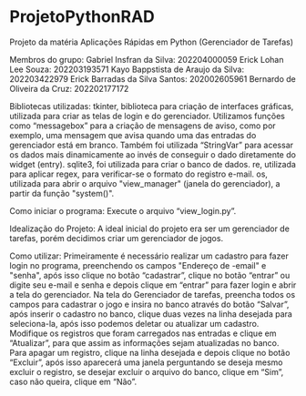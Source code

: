 # ProjetoPythonRAD
Projeto da matéria Aplicações Rápidas em Python (Gerenciador de Tarefas)

Membros do grupo:
Gabriel Insfran da Silva: 202204000059
Erick Lohan Lee Souza: 202203193571
Kayo Bappstista de Araujo da Silva: 202203422979
Erick Barradas da Silva Santos: 202002605961
Bernardo de Oliveira da Cruz: 202202177172

Bibliotecas utilizadas:
tkinter, biblioteca para criação de interfaces gráficas, utilizada para criar as telas de login e do gerenciador. Utilizamos funções como “messagebox” para a criação de mensagens de aviso, como por exemplo, uma mensagem que avisa quando uma das entradas do gerenciador está em branco. Também foi utilizada “StringVar” para acessar os dados mais dinamicamente ao invés de conseguir o dado diretamente do widget (entry).
sqlite3, foi utilizada para criar o banco de dados.
re, utilizada para aplicar regex, para verificar-se o formato do registro e-mail.
os, utilizada para abrir o arquivo "view_manager" (janela do gerenciador), a partir da função "system()".

Como iniciar o programa:
Execute o arquivo “view_login.py”.

Idealização do Projeto: 
A ideal inicial do projeto era ser um gerenciador de tarefas, porém decidimos criar um gerenciador de jogos.

Como utilizar:
Primeiramente é necessário realizar um cadastro para fazer login no programa, preenchendo os campos "Endereço de -email" e "senha", após isso clique no botão “cadastrar”, clique no botão “entrar” ou digite seu e-mail e senha e depois clique em “entrar” para fazer login e abrir a tela do gerenciador.
Na tela do Gerenciador de tarefas, preencha todos os campos para cadastrar o jogo e insira no banco através do botão “Salvar”, após inserir o cadastro no banco, clique duas vezes na linha desejada para seleciona-la, após isso podemos deletar ou atualizar um cadastro.
Modifique os registros que foram carregados nas entradas e clique em “Atualizar”, para que assim as informações sejam atualizadas no banco.
Para apagar um registro, clique na linha desejada e depois clique no botão “Excluir”, após isso aparecerá uma janela perguntando se deseja mesmo excluir o registro, se desejar excluir o arquivo do banco, clique em “Sim”, caso não queira, clique em “Não”.





